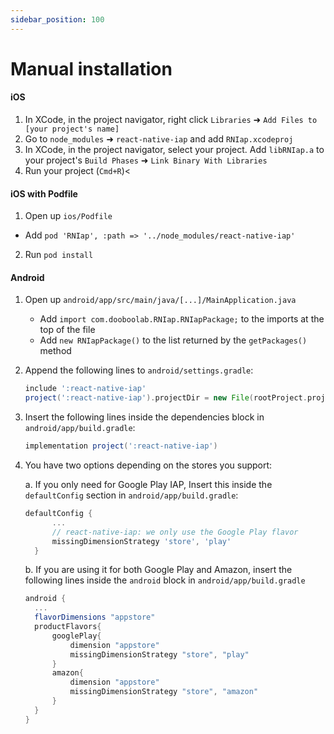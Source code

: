 ```yaml
---
sidebar_position: 100
---
```


# Manual installation

#### iOS

1. In XCode, in the project navigator, right click `Libraries` ➜ `Add Files to [your project's name]`
2. Go to `node_modules` ➜ `react-native-iap` and add `RNIap.xcodeproj`
3. In XCode, in the project navigator, select your project. Add `libRNIap.a` to your project's `Build Phases` ➜ `Link Binary With Libraries`
4. Run your project (`Cmd+R`)<

#### iOS with Podfile

1. Open up `ios/Podfile`

- Add `pod 'RNIap', :path => '../node_modules/react-native-iap'`

2. Run `pod install`

#### Android

1. Open up `android/app/src/main/java/[...]/MainApplication.java`
   - Add `import com.dooboolab.RNIap.RNIapPackage;` to the imports at the top of the file
   - Add `new RNIapPackage()` to the list returned by the `getPackages()` method
2. Append the following lines to `android/settings.gradle`:
   ```gradle
   include ':react-native-iap'
   project(':react-native-iap').projectDir = new File(rootProject.projectDir, '../node_modules/react-native-iap/android')
   ```
3. Insert the following lines inside the dependencies block in `android/app/build.gradle`:

   ```gradle
   implementation project(':react-native-iap')
   ```

4. You have two options depending on the stores you support:

   a. If you only need for Google Play IAP, Insert this inside the `defaultConfig` section in `android/app/build.gradle`:

   ```gradle
   defaultConfig {
         ...
         // react-native-iap: we only use the Google Play flavor
         missingDimensionStrategy 'store', 'play'
     }
   ```

   b. If you are using it for both Google Play and Amazon, insert the following lines inside the `android` block in `android/app/build.gradle`

   ```gradle
   android {
     ...
     flavorDimensions "appstore"
     productFlavors{
         googlePlay{
             dimension "appstore"
             missingDimensionStrategy "store", "play"
         }
         amazon{
             dimension "appstore"
             missingDimensionStrategy "store", "amazon"
         }
     }
   }
   ```
